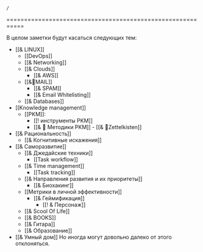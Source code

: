 ``` ActivityHistory
/
```
===========================================================


В целом заметки будут касаться следующих тем:
- [[& LINUX]]
	- [[DevOps]]
	- [[& Networking]]
	- [[& Clouds]]
		- [[& AWS]]
	- [[&🌲️MAIL]]
		- [[& SPAM]]
		- [[& Email Whitelisting]]
	- [[& Databases]]
- [[Knowledge management]] 
	- [[PKM]]:
		- [[! инструменты PKM]]
		- [[& 🌱️ Методики PKM]]
			- [[& 🌲️Zettelkisten]]
- [[& Рациональность]]
	- [[& Когнитивные искажения]]
- [[& Саморазвитие]]
	- [[& Джедайские техники]]
		- [[Task workflow]]
	 - [[& Time management]]
		 - [[Task tracking]]
	- [[& Направления развития и их приоритеты]]
		- [[& Биохакинг]]
	- [[Метрики в личной эффективности]]
		- [[& Геймификация]]
			- [[! & Персонаж]]
	- [[& Scool Of Life]]
	- [[& BOOKS]]
	- [[& Гитара]]
	- [[& Образование]]
- [[& Умный дом]]
Но иногда могут довольно далеко от этого отклоняться.